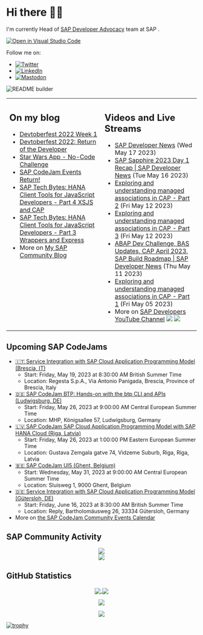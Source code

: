 
# Hi there 👋🏼

I'm currently Head of [SAP Developer Advocacy](https://developers.sap.com/developer-advocates.html) team at SAP .

[![Open in Visual Studio Code](https://img.shields.io/badge/Made%20for-VSCode-1f425f.svg)](https://github.dev/jung-thomas/jung-thomas)

Follow me on:
- <a href="https://twitter.com/thomas_jung"><img alt="Twitter" src="https://img.shields.io/badge/thomas_jung-%231DA1F2.svg?style=for-the-badge&logo=Twitter&logoColor=white"/></a>
- <a href="https://www.linkedin.com/in/thomasjungsap/"><img alt="LinkedIn" src="https://img.shields.io/badge/linkedin-%230077B5.svg?style=for-the-badge&logo=linkedin&logoColor=white"/></a>
- <a rel="me" href="https://mastodon.cloud/@thomas_jung"><img alt="Mastodon" src="https://img.shields.io/mastodon/follow/109262551990174478?domain=https%3A%2F%2Fmastodon.cloud%2F&style=social"/></a>

![README builder](https://github.com/jung-thomas/jung-thomas/workflows/README%20builder/badge.svg)

<table><tr><td valign="top" width="50%">
 
## On my blog
- [Devtoberfest 2022 Week 1](https://blogs.sap.com/?p=1618235) 
- [Devtoberfest 2022: Return of the Developer](https://blogs.sap.com/?p=1598237) 
- [Star Wars App - No-Code Challenge](https://blogs.sap.com/?p=1543686) 
- [SAP CodeJam Events Return!](https://blogs.sap.com/?p=1539697) 
- [SAP Tech Bytes: HANA Client Tools for JavaScript Developers - Part 4 XSJS and CAP](https://blogs.sap.com/?p=1519898) 
- [SAP Tech Bytes: HANA Client Tools for JavaScript Developers - Part 3 Wrappers and Express](https://blogs.sap.com/?p=1519778) 
- More on [My SAP Community Blog](https://people.sap.com/thomas.jung#content:blogposts)
</td>
  
<td valign="top" width="50%">
  
## Videos and Live Streams
- [SAP Developer News](https://www.youtube.com/watch?v=GwaLAkTfE1A) (Wed May 17 2023)
- [SAP Sapphire 2023 Day 1 Recap | SAP Developer News](https://www.youtube.com/watch?v=9vl1EpCo_GY) (Tue May 16 2023)
- [Exploring and understanding managed associations in CAP - Part 2](https://www.youtube.com/watch?v=n72qmk58wSs) (Fri May 12 2023)
- [Exploring and understanding managed associations in CAP - Part 3](https://www.youtube.com/watch?v=_Yc8NG5-1uY) (Fri May 12 2023)
- [ABAP Dev Challenge, BAS Updates, CAP April 2023, SAP Build Roadmap | SAP Developer News](https://www.youtube.com/watch?v=wmsJnS3NpME) (Thu May 11 2023)
- [Exploring and understanding managed associations in CAP - Part 1](https://www.youtube.com/watch?v=rds3CcROf9g) (Fri May 05 2023)
- More on [SAP Developers YouTube Channel](https://www.youtube.com/channel/UCNfmelKDrvRmjYwSi9yvrMg) ![](https://img.shields.io/youtube/channel/views/UCNfmelKDrvRmjYwSi9yvrMg) ![](https://img.shields.io/youtube/channel/subscribers/UCNfmelKDrvRmjYwSi9yvrMg)
</td></tr></table>

## Upcoming SAP CodeJams
- [🇮🇹 Service Integration with SAP Cloud Application Programming Model (Brescia, IT)](https://groups.community.sap.com/t5/sap-codejam/service-integration-with-sap-cloud-application-programming-model/ev-p/224275)
  - Start: Friday, May 19, 2023 at 8:30:00 AM British Summer Time
  - Location: Regesta S.p.A., Via Antonio Panigada, Brescia, Province of Brescia, Italy
- [🇩🇪 SAP CodeJam BTP: Hands-on with the btp CLI and APIs (Ludwigsburg, DE)](https://groups.community.sap.com/t5/sap-codejam/sap-codejam-btp-hands-on-with-the-btp-cli-and-apis-ludwigsburg/ev-p/219384)
  - Start: Friday, May 26, 2023 at 9:00:00 AM Central European Summer Time
  - Location: MHP, Königsallee 57, Ludwigsburg, Germany
- [🇱🇻 SAP CodeJam SAP Cloud Application Programming Model with SAP HANA Cloud (Riga, Latvia)](https://groups.community.sap.com/t5/sap-codejam/sap-codejam-sap-cloud-application-programming-model-with-sap/ev-p/227235)
  - Start: Friday, May 26, 2023 at 1:00:00 PM Eastern European Summer Time
  - Location: Gustava Zemgala gatve 74, Vidzeme Suburb, Riga, Riga, Latvia
- [🇧🇪 SAP CodeJam UI5 (Ghent, Belgium)](https://groups.community.sap.com/t5/sap-codejam/sap-codejam-ui5-ghent-belgium/ev-p/254700)
  - Start: Wednesday, May 31, 2023 at 9:00:00 AM Central European Summer Time
  - Location: Sluisweg 1, 9000 Ghent, Belgium
- [🇩🇪 Service Integration with SAP Cloud Application Programming Model (Gütersloh, DE)](https://groups.community.sap.com/t5/sap-codejam/service-integration-with-sap-cloud-application-programming-model/ev-p/223935)
  - Start: Friday, June 16, 2023 at 8:30:00 AM British Summer Time
  - Location: Reply, Bartholomäusweg 26, 33334 Gütersloh, Germany
- More on [the SAP CodeJam Community Events Calendar](https://groups.community.sap.com/t5/sap-codejam/eb-p/codejam-events)

## SAP Community Activity
<p align = "center">
<a href="https://people.sap.com/thomas.jung#overview">
  <img align="center" src="https://devrel-tools-prod-scn-badges-srv.cfapps.eu10.hana.ondemand.com/activity/thomas.jung" />
</a>
</br>
<a href="https://people.sap.com/thomas.jung#reputation">
  <img align="center" src="https://devrel-tools-prod-scn-badges-srv.cfapps.eu10.hana.ondemand.com/showcaseBadges/thomas.jung?test=2" />
</a>
</p>

## GitHub Statistics
<p align = "center">
<a href="https://github.com/anuraghazra/github-readme-stats">
  <img align="center" src="https://github-readme-stats.vercel.app/api?username=jung-thomas&count_private=true&show_icons=true&theme=dark&line_height=27" />
</a>
<a href="https://github.com/anuraghazra/github-readme-stats">
  <img align="center" src="https://github-readme-stats.vercel.app/api/top-langs/?username=jung-thomas&show_icons=true&theme=dark" />
</a>
</p>

<p align = "center">
 <img  src="https://github-readme-streak-stats.herokuapp.com/?user=jung-thomas&show_icons=true&locale=en&layout=compact&theme=dark&line_height=0" />
</p> 

<p align = "center">
 <img src="https://activity-graph.herokuapp.com/graph?username=jung-thomas&theme=redical">
</p> 

[![trophy](https://github-profile-trophy.vercel.app/?username=jung-thomas&theme=onedark)](https://github.com/ryo-ma/github-profile-trophy)



